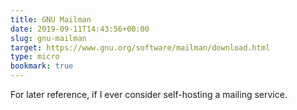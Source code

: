 ```yaml
---
title: GNU Mailman
date: 2019-09-11T14:43:56+00:00
slug: gnu-mailman
target: https://www.gnu.org/software/mailman/download.html
type: micro
bookmark: true
---
```

For later reference, if I ever consider self-hosting a mailing service.
